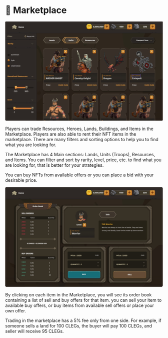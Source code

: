 # 🛒 Marketplace

![](<../.gitbook/assets/Screenshot 2022-04-24 221044.jpg>)

Players can trade Resources, Heroes, Lands, Buildings, and Items in the Marketplace. Players are also able to rent their NFT items in the marketplace. There are many filters and sorting options to help you to find what you are looking for.

The Marketplace has 4 Main sections: Lands, Units (Troops), Resources, and Items. You can filter and sort by rarity, level, price, etc. to find what you are looking for, that is better for your strategies.

You can buy NFTs from available offers or you can place a bid with your desirable price.

![](<../.gitbook/assets/Screenshot 2022-04-24 222026.jpg>)

By clicking on each item in the Marketplace, you will see its order book containing a list of sell and buy offers for that item. you can sell your item to available buy offers, or buy items from available sell offers or place your own offer.

Trading in the marketplace has a 5% fee only from one side. For example, if someone sells a land for 100 CLEGs, the buyer will pay 100 CLEGs, and seller will receive 95 CLEGs.
